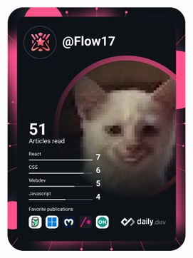 <a href="https://app.daily.dev/Flow17"><img src="https://github.com/AwfaJisawat/AwfaJisawat/blob/master/devcard.svg" width="400" alt="Awfa Jisawat's Dev Card"/></a>
